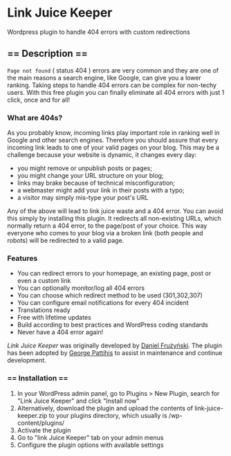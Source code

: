 # Link Juice Keeper
Wordpress plugin to handle 404 errors with custom redirections

## == Description ==

`Page not found` ( status 404 ) errors are very common and they are one of the main reasons a search engine, like Google, can give you a lower ranking. Taking steps to handle 404 errors can be complex for non-techy users. With this free plugin you can finally eliminate all 404 errors with just 1 click, once and for all!

### What are 404s?

As you probably know, incoming links play important role in ranking well in Google and other search engines. Therefore you should assure that every incoming link leads to one of your valid pages on your blog. This may be a challenge because your website is dynamic, it changes every day:

* you might remove or unpublish posts or pages;
* you might change your URL structure on your blog;
* links may brake because of technical misconfiguration;
* a webmaster might add your link in their posts with a typo;
* a visitor may simply mis-type your post's URL

Any of the above will lead to link juice waste and a 404 error. You can avoid this simply by installing this plugin. It redirects all non-existing URLs, which normally return a 404 error, to the page/post of your choice. This way everyone who comes to your blog via a broken link (both people and robots) will be redirected to a valid page.

### Features

* You can redirect errors to your homepage, an existing page, post or even a custom link
* You can optionally monitor/log all 404 errors
* You can choose which redirect method to be used (301,302,307)
* You can configure email notifications for every 404 incident
* Translations ready
* Free with lifetime updates
* Build according to best practices and WordPress coding standards
* Never have a 404 error again!

*Link Juice Keeper* was originally developed by [Daniel Frużyński](https://profiles.wordpress.org/sirzooro/). The plugin has been adopted by [George Pattihis](https://profiles.wordpress.org/pattihis/) to assist in maintenance and continue development.

### == Installation ==

1. In your WordPress admin panel, go to Plugins > New Plugin, search for "Link Juice Keeper" and click "Install now"
2. Alternatively, download the plugin and upload the contents of link-juice-keeper.zip to your plugins directory, which usually is /wp-content/plugins/
3. Activate the plugin
4. Go to "link Juice Keeper" tab on your admin menus
5. Configure the plugin options with available settings